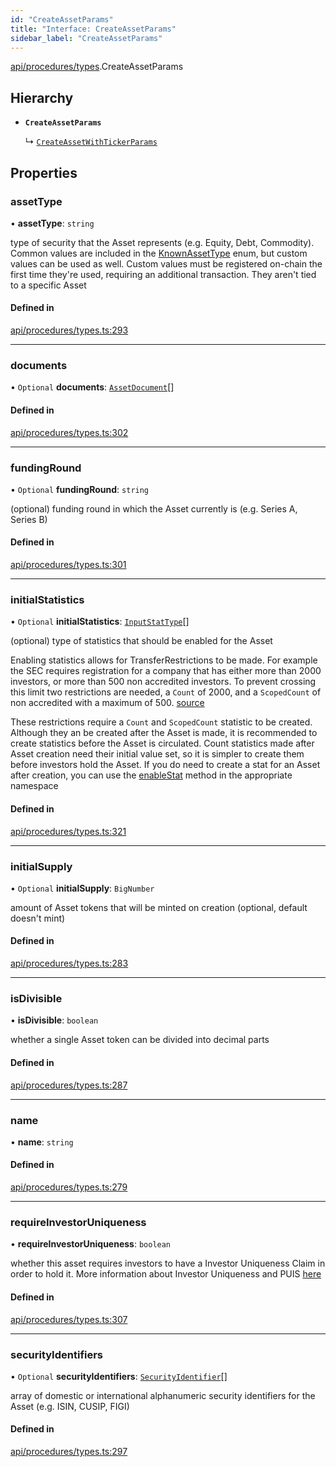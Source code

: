 ```yaml
---
id: "CreateAssetParams"
title: "Interface: CreateAssetParams"
sidebar_label: "CreateAssetParams"
---
```


[api/procedures/types](../../../../../modules/API/Procedures/Types/Types.md).CreateAssetParams

## Hierarchy

- **`CreateAssetParams`**

  ↳ [`CreateAssetWithTickerParams`](../CreateAssetWithTickerParams/CreateAssetWithTickerParams.md)

## Properties

### assetType

• **assetType**: `string`

type of security that the Asset represents (e.g. Equity, Debt, Commodity). Common values are included in the
  [KnownAssetType](../../../../../enums/Types/KnownAssetType/KnownAssetType.md) enum, but custom values can be used as well. Custom values must be registered on-chain the first time
  they're used, requiring an additional transaction. They aren't tied to a specific Asset

#### Defined in

[api/procedures/types.ts:293](https://github.com/PolymeshAssociation/polymesh-sdk/blob/15be87e8/src/api/procedures/types.ts#L293)

___

### documents

• `Optional` **documents**: [`AssetDocument`](../../../../Types/AssetDocument/AssetDocument.md)[]

#### Defined in

[api/procedures/types.ts:302](https://github.com/PolymeshAssociation/polymesh-sdk/blob/15be87e8/src/api/procedures/types.ts#L302)

___

### fundingRound

• `Optional` **fundingRound**: `string`

(optional) funding round in which the Asset currently is (e.g. Series A, Series B)

#### Defined in

[api/procedures/types.ts:301](https://github.com/PolymeshAssociation/polymesh-sdk/blob/15be87e8/src/api/procedures/types.ts#L301)

___

### initialStatistics

• `Optional` **initialStatistics**: [`InputStatType`](../../../../../modules/Types/Types.md#inputstattype)[]

(optional) type of statistics that should be enabled for the Asset

Enabling statistics allows for TransferRestrictions to be made. For example the SEC requires registration for a company that
has either more than 2000 investors, or more than 500 non accredited investors. To prevent crossing this limit two restrictions are
needed, a `Count` of 2000, and a `ScopedCount` of non accredited with a maximum of 500. [source](https://www.sec.gov/info/smallbus/secg/jobs-act-section-12g-small-business-compliance-guide.htm)

These restrictions require a `Count` and `ScopedCount` statistic to be created. Although they an be created after the Asset is made, it is recommended to create statistics
before the Asset is circulated. Count statistics made after Asset creation need their initial value set, so it is simpler to create them before investors hold the Asset.
If you do need to create a stat for an Asset after creation, you can use the [enableStat](../../../../../classes/API/Entities/Asset/TransferRestrictions/TransferRestrictionBase/TransferRestrictionBase.md#enablestat) method in
the appropriate namespace

#### Defined in

[api/procedures/types.ts:321](https://github.com/PolymeshAssociation/polymesh-sdk/blob/15be87e8/src/api/procedures/types.ts#L321)

___

### initialSupply

• `Optional` **initialSupply**: `BigNumber`

amount of Asset tokens that will be minted on creation (optional, default doesn't mint)

#### Defined in

[api/procedures/types.ts:283](https://github.com/PolymeshAssociation/polymesh-sdk/blob/15be87e8/src/api/procedures/types.ts#L283)

___

### isDivisible

• **isDivisible**: `boolean`

whether a single Asset token can be divided into decimal parts

#### Defined in

[api/procedures/types.ts:287](https://github.com/PolymeshAssociation/polymesh-sdk/blob/15be87e8/src/api/procedures/types.ts#L287)

___

### name

• **name**: `string`

#### Defined in

[api/procedures/types.ts:279](https://github.com/PolymeshAssociation/polymesh-sdk/blob/15be87e8/src/api/procedures/types.ts#L279)

___

### requireInvestorUniqueness

• **requireInvestorUniqueness**: `boolean`

whether this asset requires investors to have a Investor Uniqueness Claim in order
  to hold it. More information about Investor Uniqueness and PUIS [here](https://developers.polymesh.live/introduction/identity#polymesh-unique-identity-system-puis)

#### Defined in

[api/procedures/types.ts:307](https://github.com/PolymeshAssociation/polymesh-sdk/blob/15be87e8/src/api/procedures/types.ts#L307)

___

### securityIdentifiers

• `Optional` **securityIdentifiers**: [`SecurityIdentifier`](../../../../Types/SecurityIdentifier/SecurityIdentifier.md)[]

array of domestic or international alphanumeric security identifiers for the Asset (e.g. ISIN, CUSIP, FIGI)

#### Defined in

[api/procedures/types.ts:297](https://github.com/PolymeshAssociation/polymesh-sdk/blob/15be87e8/src/api/procedures/types.ts#L297)

